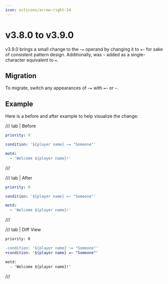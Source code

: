 ```yaml
---
icon: octicons/arrow-right-24
---
```


# v3.8.0 to v3.9.0

v3.9.0 brings a small change to the `~=` operand by changing it to `=~` for sake of consistent pattern design. Additionally, was `~` added as a single-character equivalent to `=`.

## Migration

To migrate, switch any appearances of `~=` with `=~` or `~`.

## Example

Here is a before and after example to help visualize the change:

/// tab | Before
```yaml
priority: 0

condition: '${player name} ~= "Someone"'

motd:
  - 'Welcome ${player name}!'
```
///

/// tab | After
```yaml
priority: 0

condition: '${player name} =~ "Someone"'

motd:
  - 'Welcome ${player name}!'
```
///

/// tab | Diff View
```diff
priority: 0

-condition: '${player name} ~= "Someone"'
+condition: '${player name} =~ "Someone"'

motd:
  - 'Welcome ${player name}!'
```
///